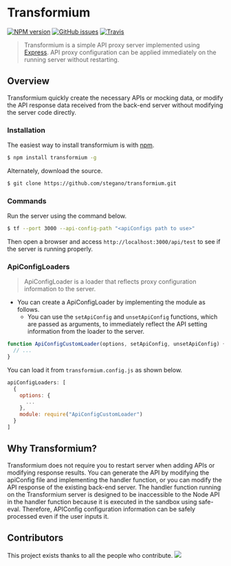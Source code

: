 # Transformium

[![NPM version](https://img.shields.io/npm/v/transformium.svg)](https://www.npmjs.com/package/transformium)
[![GitHub issues](https://img.shields.io/github/issues-raw/stegano/transformium.svg)](https://github.com/stegano/transformium)
[![Travis](https://img.shields.io/travis/stegano/transformium.svg)](https://travis-ci.org/stegano/transformium)

> Transformium is a simple API proxy server implemented using [Express](https://expressjs.com).
> API proxy configuration can be applied immediately on the running server without restarting.

## Overview

Transformium quickly create the necessary APIs or mocking data, or modify the API response data received from the back-end server without modifying the server code directly.

### Installation

The easiest way to install transformium is with [npm](https://www.npmjs.com/).

```bash
$ npm install transformium -g
```

Alternately, download the source.

```bash
$ git clone https://github.com/stegano/transformium.git
```

### Commands

Run the server using the command below.

```bash
$ tf --port 3000 --api-config-path "<apiConfigs path to use>"
```

Then open a browser and access `http://localhost:3000/api/test` to see if the server is running properly.

### ApiConfigLoaders

> ApiConfigLoader is a loader that reflects proxy configuration information to the server.

- You can create a ApiConfigLoader by implementing the module as follows.
  - You can use the `setApiConfig` and `unsetApiConfig` functions, which are passed as arguments, to immediately reflect the API setting information from the loader to the server.

```javascript
function ApiConfigCustomLoader(options, setApiConfig, unsetApiConfig) {
  // ...
}
```

You can load it from `transformium.config.js` as shown below.

```javascript
apiConfigLoaders: [
  {
    options: {
      ...
    },
    module: require("ApiConfigCustomLoader")
  }
]
```

## Why Transformium?

Transformium does not require you to restart server when adding APIs or modifying response results. You can generate the API by modifying the apiConfig file and implementing the handler function, or you can modify the API response of the existing back-end server. The handler function running on the Transformium server is designed to be inaccessible to the Node API in the handler function because it is executed in the sandbox using safe-eval. Therefore, APIConfig configuration information can be safely processed even if the user inputs it.

## Contributors

This project exists thanks to all the people who contribute.
<a href="https://github.com/stegano/transforminum/graphs/contributors"><img src="https://opencollective.com/transforminum/contributors.svg?width=890" /></a>
